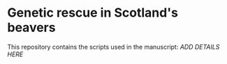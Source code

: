 # Genetic rescue in Scotland's beavers

This repository contains the scripts used in the manuscript: *ADD DETAILS HERE*
